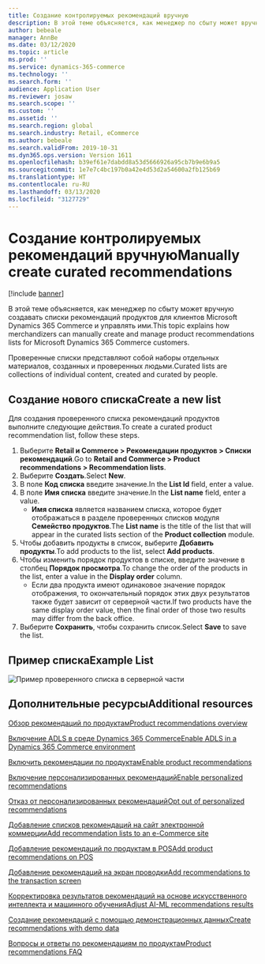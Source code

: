 ```yaml
---
title: Создание контролируемых рекомендаций вручную
description: В этой теме объясняется, как менеджер по сбыту может вручную создавать списки продуктов для клиентов Microsoft Dynamics 365 Commerce и управлять ими.
author: bebeale
manager: AnnBe
ms.date: 03/12/2020
ms.topic: article
ms.prod: ''
ms.service: dynamics-365-commerce
ms.technology: ''
ms.search.form: ''
audience: Application User
ms.reviewer: josaw
ms.search.scope: ''
ms.custom: ''
ms.assetid: ''
ms.search.region: global
ms.search.industry: Retail, eCommerce
ms.author: bebeale
ms.search.validFrom: 2019-10-31
ms.dyn365.ops.version: Version 1611
ms.openlocfilehash: b39ef61e7dabdd8a53d5666926a95cb7b9e6b9a5
ms.sourcegitcommit: 1e7e7c4bc197b0a42e4d53d2a54600a2fb125b69
ms.translationtype: HT
ms.contentlocale: ru-RU
ms.lasthandoff: 03/13/2020
ms.locfileid: "3127729"
---
```

# <a name="manually-create-curated-recommendations"></a><span data-ttu-id="71bfc-103">Создание контролируемых рекомендаций вручную</span><span class="sxs-lookup"><span data-stu-id="71bfc-103">Manually create curated recommendations</span></span>

[!include [banner](includes/banner.md)]

<span data-ttu-id="71bfc-104">В этой теме объясняется, как менеджер по сбыту может вручную создавать списки рекомендаций продуктов для клиентов Microsoft Dynamics 365 Commerce и управлять ими.</span><span class="sxs-lookup"><span data-stu-id="71bfc-104">This topic explains how merchandizers can manually create and manage product recommendations lists for Microsoft Dynamics 365 Commerce customers.</span></span>

<span data-ttu-id="71bfc-105">Проверенные списки представляют собой наборы отдельных материалов, созданных и проверенных людьми.</span><span class="sxs-lookup"><span data-stu-id="71bfc-105">Curated lists are collections of individual content, created and curated by people.</span></span>  

## <a name="create-a-new-list"></a><span data-ttu-id="71bfc-106">Создание нового списка</span><span class="sxs-lookup"><span data-stu-id="71bfc-106">Create a new list</span></span>

<span data-ttu-id="71bfc-107">Для создания проверенного списка рекомендаций продуктов выполните следующие действия.</span><span class="sxs-lookup"><span data-stu-id="71bfc-107">To create a curated product recommendation list, follow these steps.</span></span>

1. <span data-ttu-id="71bfc-108">Выберите **Retail и Commerce &gt; Рекомендации продуктов &gt; Списки рекомендаций**.</span><span class="sxs-lookup"><span data-stu-id="71bfc-108">Go to **Retail and Commerce &gt; Product recommendations &gt; Recommendation lists**.</span></span>
1. <span data-ttu-id="71bfc-109">Выберите **Создать**.</span><span class="sxs-lookup"><span data-stu-id="71bfc-109">Select **New**.</span></span>
1. <span data-ttu-id="71bfc-110">В поле **Код списка** введите значение.</span><span class="sxs-lookup"><span data-stu-id="71bfc-110">In the **List Id** field, enter a value.</span></span>
1. <span data-ttu-id="71bfc-111">В поле **Имя списка** введите значение.</span><span class="sxs-lookup"><span data-stu-id="71bfc-111">In the **List name** field, enter a value.</span></span>
    - <span data-ttu-id="71bfc-112">**Имя списка** является названием списка, которое будет отображаться в разделе проверенных списков модуля **Семейство продуктов**.</span><span class="sxs-lookup"><span data-stu-id="71bfc-112">The **List name** is the title of the list that will appear in the curated lists section of the **Product collection** module.</span></span>
1. <span data-ttu-id="71bfc-113">Чтобы добавить продукты в список, выберите **Добавить продукты**.</span><span class="sxs-lookup"><span data-stu-id="71bfc-113">To add products to the list, select **Add products**.</span></span>
1. <span data-ttu-id="71bfc-114">Чтобы изменить порядок продуктов в списке, введите значение в столбец **Порядок просмотра**.</span><span class="sxs-lookup"><span data-stu-id="71bfc-114">To change the order of the products in the list, enter a value in the **Display order** column.</span></span>
    - <span data-ttu-id="71bfc-115">Если два продукта имеют одинаковое значение порядок отображения, то окончательный порядок этих двух результатов также будет зависит от серверной части.</span><span class="sxs-lookup"><span data-stu-id="71bfc-115">If two products have the same display order value, then the final order of those two results may differ from the back office.</span></span>
1. <span data-ttu-id="71bfc-116">Выберите **Сохранить**, чтобы сохранить список.</span><span class="sxs-lookup"><span data-stu-id="71bfc-116">Select **Save** to save the list.</span></span>

## <a name="example-list"></a><span data-ttu-id="71bfc-117">Пример списка</span><span class="sxs-lookup"><span data-stu-id="71bfc-117">Example List</span></span>

![Пример проверенного списка в серверной части](./media/examplecuratedrecolist.png)

## <a name="additional-resources"></a><span data-ttu-id="71bfc-119">Дополнительные ресурсы</span><span class="sxs-lookup"><span data-stu-id="71bfc-119">Additional resources</span></span>

[<span data-ttu-id="71bfc-120">Обзор рекомендаций по продуктам</span><span class="sxs-lookup"><span data-stu-id="71bfc-120">Product recommendations overview</span></span>](product-recommendations.md)

[<span data-ttu-id="71bfc-121">Включение ADLS в среде Dynamics 365 Commerce</span><span class="sxs-lookup"><span data-stu-id="71bfc-121">Enable ADLS in a Dynamics 365 Commerce environment</span></span>](enable-adls-environment.md)

[<span data-ttu-id="71bfc-122">Включить рекомендации по продуктам</span><span class="sxs-lookup"><span data-stu-id="71bfc-122">Enable product recommendations</span></span>](enable-product-recommendations.md)

[<span data-ttu-id="71bfc-123">Включение персонализированных рекомендаций</span><span class="sxs-lookup"><span data-stu-id="71bfc-123">Enable personalized recommendations</span></span>](personalized-recommendations.md)

[<span data-ttu-id="71bfc-124">Отказ от персонализированных рекомендаций</span><span class="sxs-lookup"><span data-stu-id="71bfc-124">Opt out of personalized recommendations</span></span>](personalization-gdpr.md)

[<span data-ttu-id="71bfc-125">Добавление списков рекомендаций на сайт электронной коммерции</span><span class="sxs-lookup"><span data-stu-id="71bfc-125">Add recommendation lists to an e-Commerce site</span></span>](add-reco-list-to-page.md)

[<span data-ttu-id="71bfc-126">Добавление рекомендаций по продуктам в POS</span><span class="sxs-lookup"><span data-stu-id="71bfc-126">Add product recommendations on POS</span></span>](product.md)

[<span data-ttu-id="71bfc-127">Добавление рекомендаций на экран проводки</span><span class="sxs-lookup"><span data-stu-id="71bfc-127">Add recommendations to the transaction screen</span></span>](add-recommendations-control-pos-screen.md)

[<span data-ttu-id="71bfc-128">Корректировка результатов рекомендаций на основе искусственного интеллекта и машинного обучения</span><span class="sxs-lookup"><span data-stu-id="71bfc-128">Adjust AI-ML recommendations results</span></span>](modify-product-recommendation-results.md)

[<span data-ttu-id="71bfc-129">Создание рекомендаций с помощью демонстрационных данных</span><span class="sxs-lookup"><span data-stu-id="71bfc-129">Create recommendations with demo data</span></span>](product-recommendations-demo-data.md)

[<span data-ttu-id="71bfc-130">Вопросы и ответы по рекомендациям по продуктам</span><span class="sxs-lookup"><span data-stu-id="71bfc-130">Product recommendations FAQ</span></span>](faq-recommendations.md)
